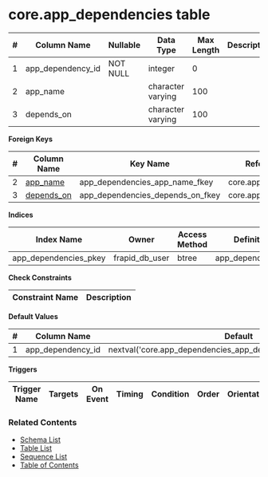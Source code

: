 # core.app_dependencies table



| # | Column Name | Nullable | Data Type | Max Length | Description |
| --- | --- | --- | --- | --- | --- |
| 1 | app_dependency_id | NOT NULL | integer | 0 |  |
| 2 | app_name |  | character varying | 100 |  |
| 3 | depends_on |  | character varying | 100 |  |



**Foreign Keys**

| # | Column Name | Key Name | References |
| --- | --- | --- | --- |
| 2 | [app_name](../core/apps.md) | app_dependencies_app_name_fkey | core.apps.app_name |
| 3 | [depends_on](../core/apps.md) | app_dependencies_depends_on_fkey | core.apps.app_name |



**Indices**

| Index Name | Owner | Access Method | Definition | Description |
| --- | --- | --- | --- | --- |
| app_dependencies_pkey | frapid_db_user | btree | app_dependency_id |  |



**Check Constraints**

| Constraint Name | Description |
| --- | --- |



**Default Values**

| # | Column Name | Default |
| --- | --- | --- |
| 1 | app_dependency_id | nextval('core.app_dependencies_app_dependency_id_seq'::regclass) |


**Triggers**

| Trigger Name | Targets | On Event | Timing | Condition | Order | Orientation | Description |
| --- | --- | --- | --- | --- | --- | --- | --- |


### Related Contents
* [Schema List](../../schemas.md)
* [Table List](../../tables.md)
* [Sequence List](../../sequences.md)
* [Table of Contents](../../README.md)
